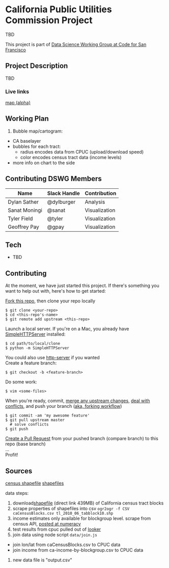 # California Public Utilities Commission Project
TBD

This project is part of [Data Science Working Group at Code for San Francisco](https://github.com/sfbrigade/data-science-wg)

## Project Description
TBD

### Live links
[map (alpha)](http://old.codeforsanfrancisco.org/datasci-cpuc/Census_Tract_Map/)
 
## Working Plan
1. Bubble map/cartogram: 
 - CA baselayer
 - bubbles for each tract: 
     - radius encodes data from CPUC (upload/download speed)
     - color encodes census tract data (income levels)
 - more info on chart to the side

## Contributing DSWG Members
| Name | Slack Handle | Contribution |
| ---| --- | --- |
| Dylan Sather| @dylburger | Analysis |
| Sanat Moningi | @sanat | Visualization |
| Tyler Field | @tyler | Visualization |
| Geoffrey Pay | @gpay | Visualization |


## Tech
- TBD

## Contributing

At the moment, we have just started this project.  If there's something you want to help out with, here's how to get started:  

[Fork this repo](https://help.github.com/articles/fork-a-repo/), then clone your repo locally
```
$ git clone <your-repo>
$ cd <this-repo's-name>
$ git remote add upstream <this-repo>
```
Launch a local server.  If you're on a Mac, you already have [SimpleHTTPServer](http://www.pythonforbeginners.com/modules-in-python/how-to-use-simplehttpserver/) installed:  
```
$ cd path/to/local/clone
$ python -m SimpleHTTPServer
```
You could also use [http-server](https://www.npmjs.com/package/http-server) if you wanted  
Create a feature branch:
```
$ git checkout -b <feature-branch>
```
Do some work:  
```
$ vim <some-files>
```
When you're ready, commit, [merge any upstream changes](https://help.github.com/articles/merging-an-upstream-repository-into-your-fork/), [deal with conflicts](https://help.github.com/articles/resolving-a-merge-conflict-from-the-command-line/), and push your branch ([aka, forking workflow](https://www.atlassian.com/git/tutorials/comparing-workflows/forking-workflow))   
```
$ git commit -am 'my awesome feature'
$ git pull upstream master
  # solve conflicts
$ git push
```
[Create a Pull Request](https://help.github.com/articles/creating-a-pull-request/) from your pushed branch (compare branch) to this repo (base branch)   
...  
Profit!

## Sources

[census shapefile](ftp://ftp2.census.gov/geo/pvs/tiger2010st/06_California/)
[shapefiles](https://www.census.gov/geo/maps-data/data/tiger-line.html)

data steps:

1. download[shapefile](ftp://ftp2.census.gov/geo/pvs/tiger2010st/06_California/06/tl_2010_06_tabblock10.zip) (direct link 439MB) of California census tract blocks  
1. scrape properties of shapefiles into csv `ogr2ogr -f CSV caCensusBlocks.csv tl_2010_06_tabblock10.shp`
1. income estimates only available for blockgroup level. scrape from census API, [posted at numeracy](https://numeracy.co/projects/1CHe8jPRvdd/data-sources/ca-income-by-blockgroup)
1. test results from cpuc pulled out of [looker](https://census.looker.com/embed/explore/sf_publicdata/calspeed_mobile_field_test?qid=s6iV16nhHgzv1S95FbliHY)
1. join data using node script `data/join.js`
  - join lon/lat from caCensusBlocks.csv to CPUC data
  - join income from ca-income-by-blockgroup.csv to CPUC data
1. new data file is "output.csv"  
